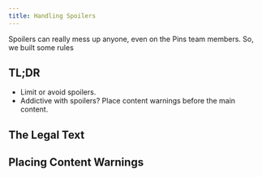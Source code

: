 ```yaml
---
title: Handling Spoilers
---
```

Spoilers can really mess up anyone, even on the Pins team members. So, we built some rules

## TL;DR

- Limit or avoid spoilers.
- Addictive with spoilers? Place content warnings before the main content.

## The Legal Text

## Placing Content Warnings
